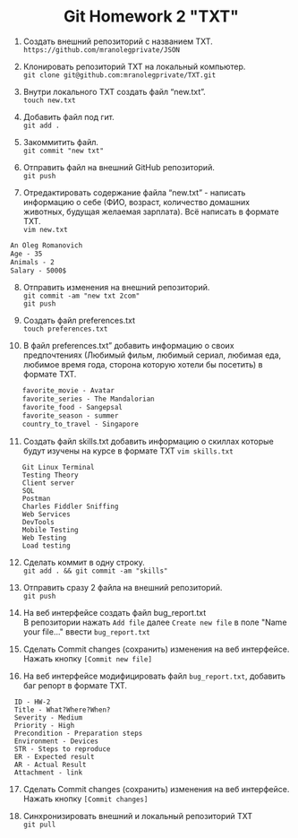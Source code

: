 <div align="center">

# Git Homework 2 "TXT"

</div>

 1. Создать внешний репозиторий c названием TXT.  
 `https://github.com/mranolegprivate/JSON`
 
 2. Клонировать репозиторий TXT на локальный компьютер.  
 `git clone git@github.com:mranolegprivate/TXT.git`
 
 3. Внутри локального TXT создать файл “new.txt”.  
 `touch new.txt`
 
 4. Добавить файл под гит.  
 `git add .`
 
 5. Закоммитить файл.  
 `git commit "new txt"`
 
 6. Отправить файл на внешний GitHub репозиторий.  
 `git push`
 
 7. Отредактировать содержание файла “new.txt” - написать информацию о себе (ФИО, возраст, количество домашних животных, будущая желаемая зарплата). Всё написать в формате TXT.  
 `vim new.txt`
 ```txt
 An Oleg Romanovich
 Age - 35
 Animals - 2
 Salary - 5000$
 ```
 
 8. Отправить изменения на внешний репозиторий.  
 `git commit -am "new txt 2com"`  
 `git push`
 
 9. Создать файл preferences.txt  
 `touch preferences.txt`
 
 10. В файл preferences.txt” добавить информацию о своих предпочтениях (Любимый фильм, любимый сериал, любимая еда, любимое время года, сторона которую хотели бы посетить) в формате TXT.  
```txt
   favorite_movie - Avatar
   favorite_series - The Mandalorian
   favorite_food - Sangepsal
   favorite_season - summer
   country_to_travel - Singapore
```

 11. Создать файл skills.txt добавить информацию о скиллах которые будут изучены на курсе в формате TXT
`vim skills.txt`  
```
   Git Linux Terminal
   Testing Theory
   Client server
   SQL
   Postman
   Charles Fiddler Sniffing
   Web Services
   DevTools
   Mobile Testing
   Web Testing
   Load testing
```

 12. Сделать коммит в одну строку.  
 `git add . && git commit -am "skills"`

 13. Отправить сразу 2 файла на внешний репозиторий.  
`git push`

 14. На веб интерфейсе создать файл bug_report.txt   
 В репозитории нажать  `Add file` далее `Create new file` в поле "Name your file..." ввести `bug_report.txt`

 15. Сделать Commit changes (сохранить) изменения на веб интерфейсе.  
Нажать кнопку `[Commit new file]`

 16. На веб интерфейсе модифицировать файл `bug_report.txt`, добавить баг репорт в формате TXT.  
```bug
 ID - HW-2
 Title - What?Where?When?
 Severity - Medium
 Priority - High
 Precondition - Preparation steps
 Environment - Devices
 STR - Steps to reproduce
 ER - Expected result
 AR - Actual Result
 Attachment - link
```

 17. Сделать Commit changes (сохранить) изменения на веб интерфейсе.  
 Нажать кнопку `[Commit changes]`

 18. Синхронизировать внешний и локальный репозиторий TXT  
`git pull`
